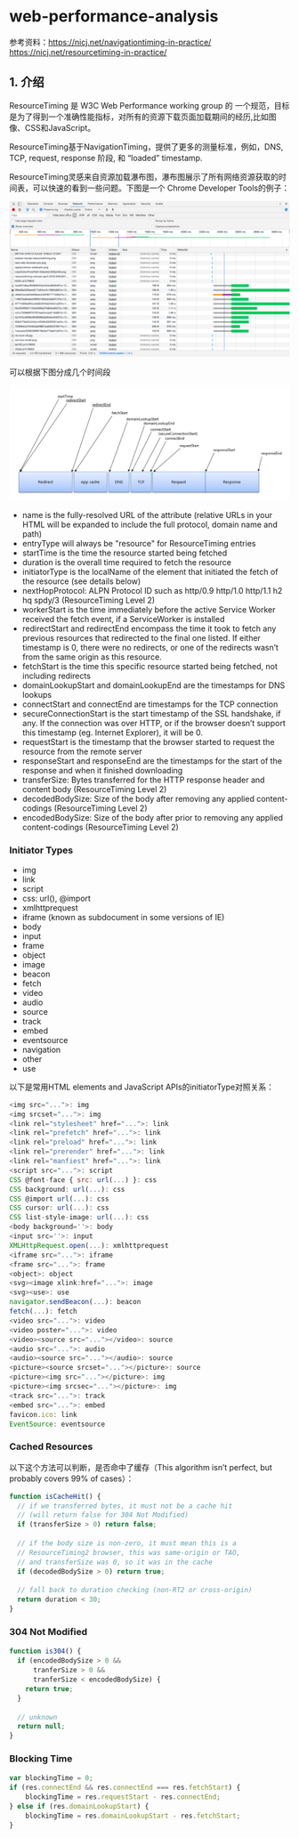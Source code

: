 # web-performance-analysis

参考资料：https://nicj.net/navigationtiming-in-practice/ https://nicj.net/resourcetiming-in-practice/

## 1. 介绍

ResourceTiming 是 W3C Web Performance working group  的 一个规范，目标是为了得到一个准确性能指标，对所有的资源下载页面加载期间的经历,比如图像、CSS和JavaScript。

ResourceTiming基于NavigationTiming，提供了更多的测量标准，例如，DNS, TCP, request, response 阶段, 和 “loaded” timestamp.

ResourceTiming灵感来自资源加载瀑布图，瀑布图展示了所有网络资源获取的时间表，可以快速的看到一些问题。下图是一个 Chrome Developer Tools的例子：

![瀑布图](images/waterfall.jpg)

可以根据下图分成几个时间段

![timing](images/timing.jpg)

- name is the fully-resolved URL of the attribute (relative URLs in your HTML will be expanded to include the full protocol, domain name and path)
- entryType will always be "resource" for ResourceTiming entries
- startTime is the time the resource started being fetched
- duration is the overall time required to fetch the resource
- initiatorType is the localName of the element that initiated the fetch of the resource (see details below)
- nextHopProtocol: ALPN Protocol ID such as http/0.9 http/1.0 http/1.1 h2 hq spdy/3 (ResourceTiming Level 2)
- workerStart is the time immediately before the active Service Worker received the fetch event, if a ServiceWorker is installed
- redirectStart and redirectEnd encompass the time it took to fetch any previous resources that redirected to the final one listed. If either timestamp is 0, there were no redirects, or one of the redirects wasn’t from the same origin as this resource.
- fetchStart is the time this specific resource started being fetched, not including redirects
- domainLookupStart and domainLookupEnd are the timestamps for DNS lookups
- connectStart and connectEnd are timestamps for the TCP connection
- secureConnectionStart is the start timestamp of the SSL handshake, if any. If the connection was over HTTP, or if the browser doesn’t support this timestamp (eg. Internet Explorer), it will be 0.
- requestStart is the timestamp that the browser started to request the resource from the remote server
- responseStart and responseEnd are the timestamps for the start of the response and when it finished downloading
- transferSize: Bytes transferred for the HTTP response header and content body (ResourceTiming Level 2)
- decodedBodySize: Size of the body after removing any applied content-codings (ResourceTiming Level 2)
- encodedBodySize: Size of the body after prior to removing any applied content-codings (ResourceTiming Level 2)


### Initiator Types

- img
- link
- script
- css: url(), @import
- xmlhttprequest
- iframe (known as subdocument in some versions of IE)
- body
- input
- frame
- object
- image
- beacon
- fetch
- video
- audio
- source
- track
- embed
- eventsource
- navigation
- other
- use

以下是常用HTML elements and JavaScript APIs的initiatorType对照关系：

```js
<img src="...">: img
<img srcset="...">: img
<link rel="stylesheet" href="...">: link
<link rel="prefetch" href="...">: link
<link rel="preload" href="...">: link
<link rel="prerender" href="...">: link
<link rel="manfiest" href="...">: link
<script src="...">: script
CSS @font-face { src: url(...) }: css
CSS background: url(...): css
CSS @import url(...): css
CSS cursor: url(...): css
CSS list-style-image: url(...): css
<body background=''>: body
<input src=''>: input
XMLHttpRequest.open(...): xmlhttprequest
<iframe src="...">: iframe
<frame src="...">: frame
<object>: object
<svg><image xlink:href="...">: image
<svg><use>: use
navigator.sendBeacon(...): beacon
fetch(...): fetch
<video src="...">: video
<video poster="...">: video
<video><source src="..."></video>: source
<audio src="...">: audio
<audio><source src="..."></audio>: source
<picture><source srcset="..."></picture>: source
<picture><img src="..."></picture>: img
<picture><img srcsec="..."></picture>: img
<track src="...">: track
<embed src="...">: embed
favicon.ico: link
EventSource: eventsource
```

### Cached Resources

以下这个方法可以判断，是否命中了缓存（This algorithm isn’t perfect, but probably covers 99% of cases）：

```js
function isCacheHit() {
  // if we transferred bytes, it must not be a cache hit
  // (will return false for 304 Not Modified)
  if (transferSize > 0) return false;

  // if the body size is non-zero, it must mean this is a
  // ResourceTiming2 browser, this was same-origin or TAO,
  // and transferSize was 0, so it was in the cache
  if (decodedBodySize > 0) return true;

  // fall back to duration checking (non-RT2 or cross-origin)
  return duration < 30;
}
```

### 304 Not Modified

```js
function is304() {
  if (encodedBodySize > 0 &&
      tranferSize > 0 &&
      tranferSize < encodedBodySize) {
    return true;
  }

  // unknown
  return null;
}
```

### Blocking Time

```js
var blockingTime = 0;
if (res.connectEnd && res.connectEnd === res.fetchStart) {
    blockingTime = res.requestStart - res.connectEnd;
} else if (res.domainLookupStart) {
    blockingTime = res.domainLookupStart - res.fetchStart;
}
```

